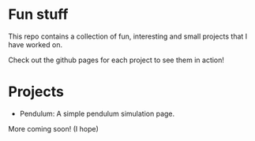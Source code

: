 # Fun stuff

This repo contains a collection of fun, interesting and small projects that I have worked on.

Check out the github pages for each project to see them in action!

# Projects

- Pendulum: A simple pendulum simulation page.

More coming soon! (I hope)